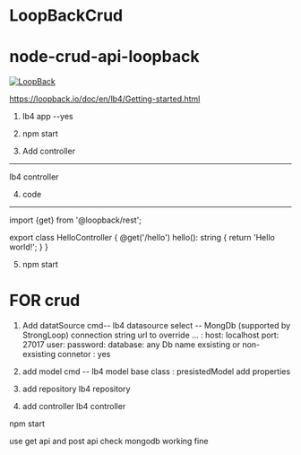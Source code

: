 # LoopBackCrud

# node-crud-api-loopback

[![LoopBack](https://github.com/strongloop/loopback-next/raw/master/docs/site/imgs/branding/Powered-by-LoopBack-Badge-(blue)-@2x.png)](http://loopback.io/)

https://loopback.io/doc/en/lb4/Getting-started.html

1. lb4 app <your app name> --yes

2. npm start

3. Add controller
------------
lb4 controller

4. code 
------------
import {get} from '@loopback/rest';

export class HelloController {
  @get('/hello')
  hello(): string {
    return 'Hello world!';
  }
}

5. npm start

FOR crud
==============
1. Add datatSource 
cmd--	lb4 datasource 
select -- MongDb (supported by StrongLoop)
connection string url to override ... : 
host: localhost
port: 27017
user:
password:
database: any Db name exsisting or non-exsisting
connetor : yes

2. add model
cmd --  lb4 model
base class : presistedModel
add properties
3. add repository
   lb4 repository
4. add controller
   lb4 controller

npm start

use get api 
and post api 
check mongodb working fine
 

	
